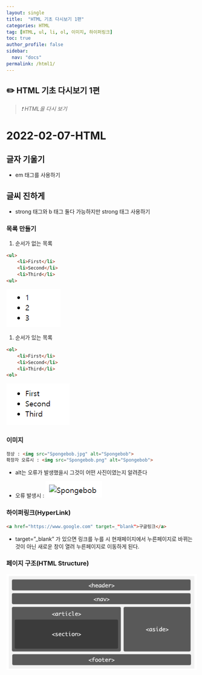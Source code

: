 ```yaml
---
layout: single
title:  "HTML 기초 다시보기 1편"
categories: HTML 
tag: [HTML, ul, li, ol, 이미지, 하이퍼링크]
toc: true
author_profile: false
sidebar:
  nav: "docs"
permalink: /html1/
---
```


## ✏️  HTML 기초 다시보기 1편

<!--Quote-->
> *❗ HTML을 다시 보기*  

# 2022-02-07-HTML

## 글자 기울기

- em 태그를 사용하기

## 글씨 진하게

- strong 태그와 b 태그 둘다 가능하지만 strong 태그 사용하기

### 목록 만들기

1. 순서가 없는 목록 

```html
<ul>
	<li>First</li>
	<li>Second</li>
	<li>Third</li>
<ul>
```

![ul.png](/assets/images/posts/2022-02-07/ul.png)

1. 순서가 있는 목록

```html
<ol>
	<li>First</li>
	<li>Second</li>
	<li>Third</li>
<ol>
```

![ol.png](/assets/images/posts/2022-02-07/ol.png)

### 이미지

```html
정상 : <img src="Spongebob.jpg" alt="Spongebob">
확장자 오류시 : <img src="Spongebob.png" alt="Spongebob">
```

- alt는 오류가 발생했을시 그것이 어떤 사진이였는지 알려준다

- 오류 발생시 : ![alt.png](/assets/images/posts/2022-02-07/alt.png)

### 하이퍼링크(HyperLink)

```html
<a href="https://www.google.com" target=_"blank">구글링크</a>
```

- target=”_blank” 가 있으면 링크를 누를 시 현재페이지에서 누른페이지로 바뀌는 것이 아닌 새로운 창이 열려 누른페이지로 이동하게 된다.

### 페이지 구조(HTML Structure)

![html 구조 .png](/assets/images/posts/2022-02-07/structure.png)